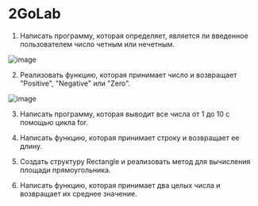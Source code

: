 # 2GoLab
1. Написать программу, которая определяет, является ли введенное пользователем число четным или нечетным.

![image](https://github.com/user-attachments/assets/d465cd75-3172-4ca6-9f94-aef0d8a6daba)

2. Реализовать функцию, которая принимает число и возвращает "Positive", "Negative" или "Zero".

![image](https://github.com/user-attachments/assets/5a6cf114-6419-4e7f-a4fe-35be8de7748d)

3. Написать программу, которая выводит все числа от 1 до 10 с помощью цикла for.


4. Написать функцию, которая принимает строку и возвращает ее длину.


5. Создать структуру Rectangle и реализовать метод для вычисления площади прямоугольника.


6. Написать функцию, которая принимает два целых числа и возвращает их среднее значение.
